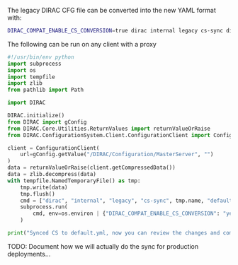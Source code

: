 The legacy DIRAC CFG file can be converted into the new YAML format with:

```bash
DIRAC_COMPAT_ENABLE_CS_CONVERSION=true dirac internal legacy cs-sync dirac-cs.cfg diracx-config/default.yml
```

The following can be run on any client with a proxy

```python
#!/usr/bin/env python
import subprocess
import os
import tempfile
import zlib
from pathlib import Path

import DIRAC

DIRAC.initialize()
from DIRAC import gConfig
from DIRAC.Core.Utilities.ReturnValues import returnValueOrRaise
from DIRAC.ConfigurationSystem.Client.ConfigurationClient import ConfigurationClient

client = ConfigurationClient(
    url=gConfig.getValue("/DIRAC/Configuration/MasterServer", "")
)
data = returnValueOrRaise(client.getCompressedData())
data = zlib.decompress(data)
with tempfile.NamedTemporaryFile() as tmp:
    tmp.write(data)
    tmp.flush()
    cmd = ["dirac", "internal", "legacy", "cs-sync", tmp.name, "default.yml"]
    subprocess.run(
        cmd, env=os.environ | {"DIRAC_COMPAT_ENABLE_CS_CONVERSION": "yes"}, check=True
    )

print("Synced CS to default.yml, now you can review the changes and commit/push them")
```

TODO: Document how we will actually do the sync for production deployments...
